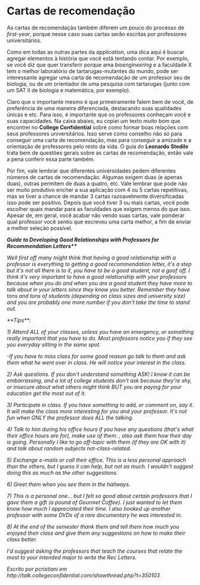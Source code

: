 # Cartas de recomendação

As cartas de recomendação também diferem um pouco do processo de *first-year*, porque nesse caso suas cartas serão escritas por professores universitários. 

Como em todas as outras partes da *application*, uma dica aqui é buscar agregar elementos à história que você está tentando contar. Por exemplo, se você diz que quer transferir porque ama *bioengineering* e a faculdade X tem o melhor laboratório de tartarugas-mutantes do mundo, pode ser interessante agregar uma carta de recomendação de um professor seu de biologia, ou de um orientador de uma pesquisa com tartarugas (junto com um SAT II de biologia e matemática, por exemplo).

Claro que o importante mesmo é que primeiramente falem bem de você, de preferência de uma maneira diferenciada, destacando suas qualidades únicas e etc. Para isso, é importante que os professores conheçam você e suas capacidades. Na caixa abaixo, eu copiei um texto muito bom que encontrei no **College Confidential** sobre como formar boas relações com seus professores universitários. Isso serve como conselho não só para conseguir uma carta de recomendação, mas para conseguir a amizade e a orientação de professores pelo resto da vida. O guia do **Leonardo Stedile** trata bem de questões gerais sobre as cartas de recomendação, então vale a pena conferir essa parte também.

Por fim, vale lembrar que diferentes universidades pedem diferentes números de cartas de recomendação. Algumas exigem duas (e apenas duas), outras permitem de duas a quatro, etc. Vale lembrar que pode não ser muito produtivo encher a sua aplicação com 4 ou 5 cartas repetitivas, mas se tiver a chance de mandar 3 cartas razoavelmente diversificadas isso pode ser positivo. Depois que você tiver 3 ou mais cartas, você pode escolher quais mandar para as faculdades que exigem menos do que isso. Apesar de, em geral, você acabar não vendo suas cartas, vale ponderar qual professor você sentiu que escreveu uma carta melhor, a fim de enviar a melhor seleção possível.

<section class="doc">

<i></p><b>Guide to Developing Good Relationships with Professors for Recommendation Letters**</b></p></i>

<p><i>Well first off many might think that having a good relationship with a professor is everything to getting a good recommendation letter, it's a step but it's not all there is to it, you have to be a good student, not a goof off. I think it's very important to have a good relationship with your professors because when you do and when you are a good student they have more to talk about in your letters since they know you better. Remember they have tons and tons of students (depending on class sizes and university size) and you are probably one more number if you don't take the time to stand out.</i></p>

<p><i> **Tips**:</i></p>

<p><i> 1) Attend ALL of your classes, unless you have an emergency, or something really important that you have to do. Most professors notice you if they see you everyday sitting in the same spot.</i></p>

<p><i> -If you have to miss class for some good reason go talk to them and ask them what he went over in class. He will notice your interest in the class.</i></p>

<p><i> 2) Ask questions. If you don't understand something ASK! I know it can be embarrassing, and a lot of college students don't ask because they're shy, or insecure about what others might think BUT you are paying for your education get the most out of it.</i></p>

<p><i> 3) Participate in class. If you have something to add, or comment on, say it. It will make the class more interesting for you and your professor. It's not fun when ONLY the professor does ALL the talking.</i></p>

<p><i> 4) Talk to him during his office hours if you have any questions (that's what their office hours are for), make use of them. , also ask them how their day is going. Personally I like to go off-topic with them (if they are OK with it) and talk about random subjects not-class-related.</i></p>

<p><i> 5) Exchange e-mails or call their office. This is a less personal approach than the others, but I guess it can help, but not as much. I wouldn't suggest doing this as much as the other suggestions.</p>

<p><i> 6) Greet them when you see them in the hallways.</i></p>

<p><i> 7) This is a personal one... but I felt so good about certain professors that I gave them a gift (a pound of Gourmet Coffee). I just wanted to let them know how much I appreciated their time. I also hooked up another professor with some DVDs of a rare documentary he was interested in.</i></p>

<p><i> 8) At the end of the semester thank them and tell them how much you enjoyed their class and give them any suggestions on how to make their class better.</i></p>

<p><i> I'd suggest asking the professors that teach the courses that relate the most to your intended major to write the Rec Letters.</i></p>

<p><i> Escrito por pcristiani em http://talk.collegeconfidential.com/showthread.php?t=350103</p></i>

</section>
